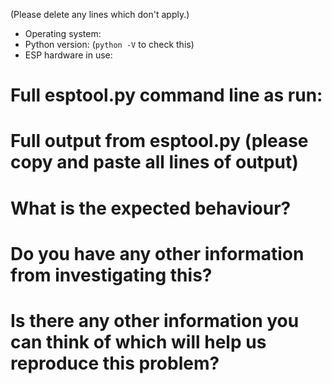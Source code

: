 (Please delete any lines which don't apply.)

* Operating system:
* Python version: (`python -V` to check this)
* ESP hardware in use:

# Full esptool.py command line as run:

# Full output from esptool.py (please copy and paste all lines of output)

# What is the expected behaviour?

# Do you have any other information from investigating this?

# Is there any other information you can think of which will help us reproduce this problem?
